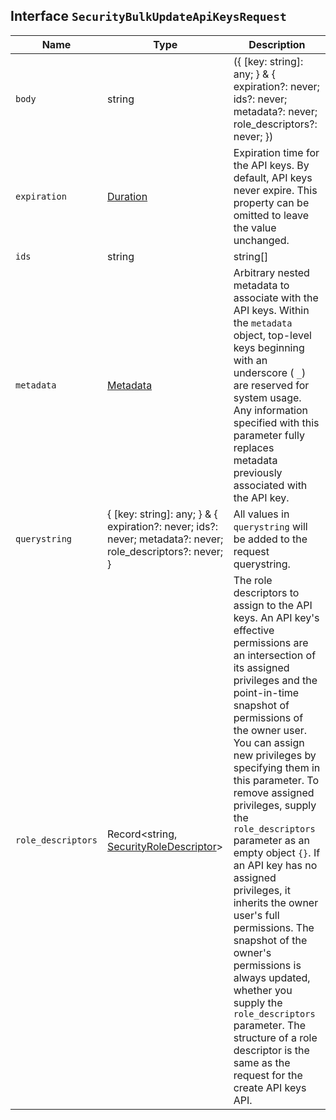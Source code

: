 ## Interface `SecurityBulkUpdateApiKeysRequest`

| Name | Type | Description |
| - | - | - |
| `body` | string | ({ [key: string]: any; } & { expiration?: never; ids?: never; metadata?: never; role_descriptors?: never; }) | All values in `body` will be added to the request body. |
| `expiration` | [Duration](./Duration.md) | Expiration time for the API keys. By default, API keys never expire. This property can be omitted to leave the value unchanged. |
| `ids` | string | string[] | The API key identifiers. |
| `metadata` | [Metadata](./Metadata.md) | Arbitrary nested metadata to associate with the API keys. Within the `metadata` object, top-level keys beginning with an underscore ( `_`) are reserved for system usage. Any information specified with this parameter fully replaces metadata previously associated with the API key. |
| `querystring` | { [key: string]: any; } & { expiration?: never; ids?: never; metadata?: never; role_descriptors?: never; } | All values in `querystring` will be added to the request querystring. |
| `role_descriptors` | Record<string, [SecurityRoleDescriptor](./SecurityRoleDescriptor.md)> | The role descriptors to assign to the API keys. An API key's effective permissions are an intersection of its assigned privileges and the point-in-time snapshot of permissions of the owner user. You can assign new privileges by specifying them in this parameter. To remove assigned privileges, supply the `role_descriptors` parameter as an empty object `{}`. If an API key has no assigned privileges, it inherits the owner user's full permissions. The snapshot of the owner's permissions is always updated, whether you supply the `role_descriptors` parameter. The structure of a role descriptor is the same as the request for the create API keys API. |
